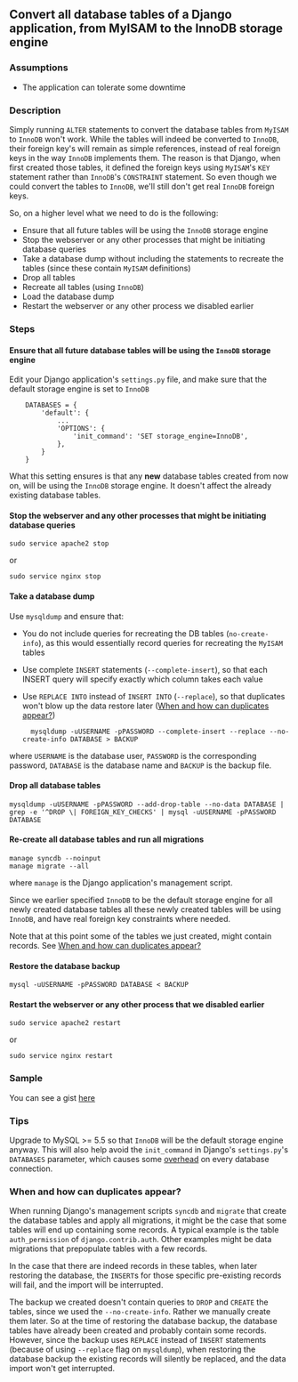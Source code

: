 ## Convert all database tables of a Django application, from MyISAM to the InnoDB storage engine

### Assumptions

* The application can tolerate some downtime

### Description   
Simply running ``ALTER`` statements to convert the database tables from ``MyISAM`` to ``InnoDB`` won't work. While the tables will indeed be converted to ``InnoDB``, their foreign key's will remain as simple references, instead of real foreign keys in the way ``InnoDB`` implements them. The reason is that Django, when first created those tables, it defined the foreign keys using ``MyISAM``'s ``KEY`` statement rather than ``InnoDB``'s ``CONSTRAINT`` statement. So even though we could convert the tables to ``InnoDB``, we'll still don't get real ``InnoDB`` foreign keys.

So, on a higher level what we need to do is the following:

* Ensure that all future tables will be using the ``InnoDB`` storage engine
* Stop the webserver or any other processes that might be initiating database queries    
* Take a database dump without including the statements to recreate the tables (since these contain ``MyISAM`` definitions)
* Drop all tables
* Recreate all tables (using ``InnoDB``)
* Load the database dump
* Restart the webserver or any other process we disabled earlier    

### Steps



#### Ensure that all future database tables will be using the ``InnoDB`` storage engine
  
  Edit your Django application's ``settings.py`` file, and make sure that the default storage engine is set to ``InnoDB``

        DATABASES = {
            'default': {
                ...
                'OPTIONS': {
                    'init_command': 'SET storage_engine=InnoDB',
                }, 
            }        
        }        

  What this setting ensures is that any **new** database tables created from now on, will be using the ``InnoDB`` storage engine. It doesn't affect the already existing database tables. 

#### Stop the webserver and any other processes that might be initiating database queries  

    sudo service apache2 stop

or

    sudo service nginx stop

#### Take a database dump

Use ``mysqldump`` and ensure that:

* You do not include queries for recreating the DB tables (``no-create-info``), as this would essentially record queries for recreating the ``MyISAM`` tables
* Use complete ``INSERT`` statements (``--complete-insert``), so that each INSERT query will specify exactly which column takes each value
* Use ``REPLACE INTO`` instead of ``INSERT INTO`` (``--replace``), so that duplicates won't blow up the data restore later ([When and how can duplicates appear?](#when-and-how-can-duplicates-appear))
   
        mysqldump -uUSERNAME -pPASSWORD --complete-insert --replace --no-create-info DATABASE > BACKUP

where ``USERNAME`` is the database user, ``PASSWORD`` is the corresponding password, ``DATABASE`` is the database name and ``BACKUP`` is the backup file.

#### Drop all database tables

    mysqldump -uUSERNAME -pPASSWORD --add-drop-table --no-data DATABASE | grep -e '^DROP \| FOREIGN_KEY_CHECKS' | mysql -uUSERNAME -pPASSWORD DATABASE

#### Re-create all database tables and run all migrations
    
    manage syncdb --noinput
    manage migrate --all

where ``manage`` is the Django application's management script.

Since we earlier specified ``InnoDB`` to be the default storage engine for all newly created database tables all these newly created tables will be using ``InnoDB``, and have real foreign key constraints where needed.

Note that at this point some of the tables we just created, might contain records. See [When and how can duplicates appear?](#when-and-how-can-duplicates-appear)

#### Restore the database backup
  
    mysql -uUSERNAME -pPASSWORD DATABASE < BACKUP

#### Restart the webserver or any other process that we disabled earlier

    sudo service apache2 restart

or

    sudo service nginx restart

### Sample

You can see a gist [here](https://gist.github.com/stargazer/2ee2f9f6e158616b0ef5)

### Tips
    
Upgrade to MySQL >= 5.5 so that ``InnoDB`` will be the default storage engine anyway. This will also help avoid the ``init_command`` in Django's ``settings.py``'s ``DATABASES`` parameter, which causes some [overhead](https://docs.djangoproject.com/en/1.8/ref/databases/#creating-your-tables) on every database connection.
 
### When and how can duplicates appear?

When running Django's management scripts ``syncdb`` and ``migrate`` that create the database tables and apply all migrations, it might be the case that some tables will end up containing some records. A typical example is the table ``auth_permission`` of ``django.contrib.auth``. Other examples might be data migrations that prepopulate tables with a few records.

In the case that there are indeed records in these tables, when later restoring the database, the ``INSERT``s for those specific pre-existing records will fail, and the import will be interrupted. 

The backup we created doesn't contain queries to ``DROP`` and ``CREATE`` the tables, since we used the ``--no-create-info``. Rather we manually create them later. So at the time of restoring the database backup, the database tables have already been created and probably contain some records. However, since the backup uses ``REPLACE`` instead of ``INSERT`` statements (because of using ``--replace`` flag on ``mysqldump``), when restoring the database backup the existing records will silently be replaced, and the data import won't get interrupted.
